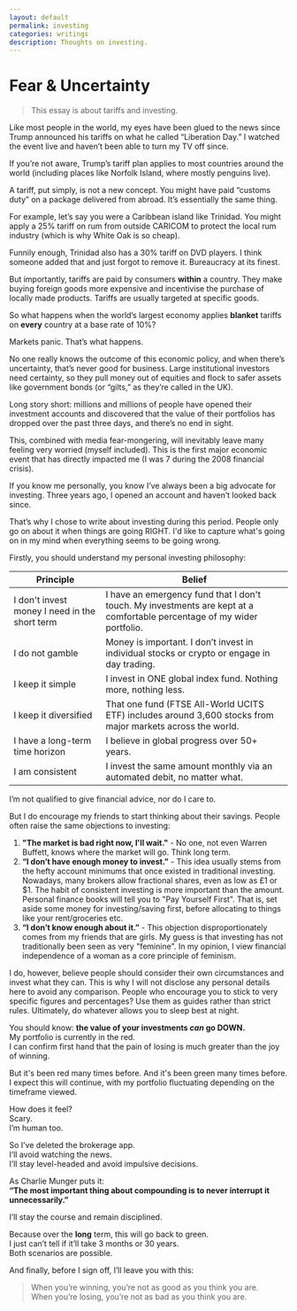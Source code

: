 ```yaml
---
layout: default
permalink: investing
categories: writings
description: Thoughts on investing.
---
```


# Fear & Uncertainty

> This essay is about tariffs and investing.

Like most people in the world, my eyes have been glued to the news since Trump announced his tariffs on what he called “Liberation Day.”
I watched the event live and haven’t been able to turn my TV off since.

If you’re not aware, Trump’s tariff plan applies to most countries around the world (including places like Norfolk Island, where mostly penguins live).

A tariff, put simply, is not a new concept.
You might have paid “customs duty” on a package delivered from abroad.
It’s essentially the same thing.

For example, let’s say you were a Caribbean island like Trinidad.
You might apply a 25% tariff on rum from outside CARICOM to protect the local rum industry (which is why White Oak is so cheap).

Funnily enough, Trinidad also has a 30% tariff on DVD players.
I think someone added that and just forgot to remove it.
Bureaucracy at its finest.

But importantly, tariffs are paid by consumers **within** a country.
They make buying foreign goods more expensive and incentivise the purchase of locally made products.
Tariffs are usually targeted at specific goods.

So what happens when the world’s largest economy applies **blanket** tariffs on **every** country at a base rate of 10%?

Markets panic.
That’s what happens.

No one really knows the outcome of this economic policy, and when there’s uncertainty, that’s never good for business.
Large institutional investors need certainty, so they pull money out of equities and flock to safer assets like government bonds (or “gilts,” as they’re called in the UK).

Long story short: millions and millions of people have opened their investment accounts and discovered that the value of their portfolios has dropped over the past three days, and there’s no end in sight.

This, combined with media fear-mongering, will inevitably leave many feeling very worried (myself included).
This is the first major economic event that has directly impacted me (I was 7 during the 2008 financial crisis).

If you know me personally, you know I’ve always been a big advocate for investing.
Three years ago, I opened an account and haven’t looked back since.

That’s why I chose to write about investing during this period.
People only go on about it when things are going RIGHT.
I'd like to capture what's going on in my mind when everything seems to be going wrong.

Firstly, you should understand my personal investing philosophy:

| Principle                                     | Belief                                                                                                                  |
| --------------------------------------------- | ----------------------------------------------------------------------------------------------------------------------- |
| I don't invest money I need in the short term | I have an emergency fund that I don't touch. My investments are kept at a comfortable percentage of my wider portfolio. |
| I do not gamble                               | Money is important. I don’t invest in individual stocks or crypto or engage in day trading.                             |
| I keep it simple                              | I invest in ONE global index fund. Nothing more, nothing less.                                                          |
| I keep it diversified                         | That one fund (FTSE All-World UCITS ETF) includes around 3,600 stocks from major markets across the world.              |
| I have a long-term time horizon               | I believe in global progress over 50+ years.                                                                            |
| I am consistent                               | I invest the same amount monthly via an automated debit, no matter what.                                                |

I’m not qualified to give financial advice, nor do I care to.

But I do encourage my friends to start thinking about their savings.
People often raise the same objections to investing:

1. **"The market is bad right now, I'll wait."** - No one, not even Warren Buffett, knows where the market will go. Think long term.
2. **“I don’t have enough money to invest.”** - This idea usually stems from the hefty account minimums that once existed in traditional investing. Nowadays, many brokers allow fractional shares, even as low as £1 or $1. The habit of consistent investing is more important than the amount. Personal finance books will tell you to "Pay Yourself First". That is, set aside some money for investing/saving first, before allocating to things like your rent/groceries etc.
3. **“I don’t know enough about it.”** - This objection disproportionately comes from my friends that are girls. My guess is that investing has not traditionally been seen as very "feminine". In my opinion, I view financial independence of a woman as a core principle of feminism.

I do, however, believe people should consider their own circumstances and invest what they can.
This is why I will not disclose any personal details here to avoid any comparison.
People who encourage you to stick to very specific figures and percentages?
Use them as guides rather than strict rules.
Ultimately, do whatever allows you to sleep best at night.

You should know: **the value of your investments _can_ go DOWN.**  
My portfolio is currently in the red.  
I can confirm first hand that the pain of losing is much greater than the joy of winning.

But it's been red many times before.
And it's been green many times before.
I expect this will continue, with my portfolio fluctuating depending on the timeframe viewed.

How does it feel?  
Scary.  
I’m human too.

So I’ve deleted the brokerage app.  
I’ll avoid watching the news.  
I’ll stay level-headed and avoid impulsive decisions.

As Charlie Munger puts it:  
**“The most important thing about compounding is to never interrupt it unnecessarily.”**

I’ll stay the course and remain disciplined.

Because over the **long** term, this will go back to green.  
I just can’t tell if it’ll take 3 months or 30 years.  
Both scenarios are possible.

And finally, before I sign off, I’ll leave you with this:

> When you’re winning, you’re not as good as you think you are.  
> When you’re losing, you’re not as bad as you think you are.
